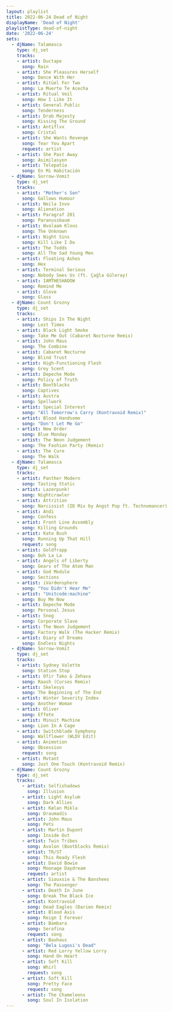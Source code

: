 ```yaml
---
layout: playlist
title: 2022-06-24 Dead of Night
displayName: 'Dead of Night'
playlistType: dead-of-night
date: '2022-06-24'
sets:
  - djName: Talamasca
    type: dj_set
    tracks:
    - artist: Ductape
      song: Rain
    - artist: She Pleasures Herself
      song: Dance With Her
    - artist: Ritüel For Two
      song: La Muerte Te Acecha
    - artist: Ritual Veil
      song: How I Like It
    - artist: General Public
      song: Tenderness
    - artist: Drab Majesty
      song: Kissing The Ground
    - artist: Antiflvx
      song: Cristal
    - artist: She Wants Revenge
      song: Tear You Apart
      request: artist
    - artist: She Past Away
      song: Asimilasyon
    - artist: Telepatía
      song: En Mi Habitación
  - djName: Sorrow-Vomit
    type: dj_set
    tracks:
    - artist: "Mother's Son"
      song: Gallows Humour
    - artist: Neila Invo
      song: Alienation
    - artist: Paragraf 201
      song: Paranussbaum
    - artist: Wvalaam Klous
      song: The Unknown
    - artist: Night Sins
      song: Kill Like I Do
    - artist: The Todds
      song: All The Sad Young Men
    - artist: Floating Ashes
      song: Hex
    - artist: Terminal Serious
      song: Nobody Sees Us (ft. Çağla Güleray)
    - artist: IAMTHESHADOW
      song: Remind Me
    - artist: Glove
      song: Glass
  - djName: Count Grozny
    type: dj_set
    tracks:
    - artist: Ships In The Night
      song: Lost Times
    - artist: Black Light Smoke
      song: Take Me Out (Cabaret Nocturne Remix)
    - artist: John Maus
      song: The Combine
    - artist: Cabaret Nocturne
      song: Blind Trust
    - artist: High-Functioning Flesh
      song: Grey Scent
    - artist: Depeche Mode
      song: Policy of Truth
    - artist: Bootblacks
      song: Captives
    - artist: Austra
      song: Spellwork
    - artist: Special Interest
      song: "All Tomorrow's Carry (Kontravoid Remix)"
    - artist: Blood Handsome
      song: "Don't Let Me Go"
    - artist: New Order
      song: Blue Monday
    - artist: The Neon Judgement
      song: The Fashion Party (Remix)
    - artist: The Cure
      song: The Walk
  - djName: Talamasca
    type: dj_set
    tracks:
    - artist: Panther Modern
      song: Tasting Static
    - artist: Lazerpunk!
      song: Nightcrawler
    - artist: Attrition
      song: Narcissist (ID Mix by Angst Pop ft. Technomancer)
    - artist: Andi
      song: Confess
    - artist: Front Line Assembly
      song: Killing Grounds
    - artist: Kate Bush
      song: Running Up That Hill
      request: song
    - artist: Goldfrapp
      song: Ooh La La
    - artist: Angels of Liberty
      song: Gears of The Atom Man
    - artist: God Module
      song: Sections
    - artist: iVardensphere
      song: "You Didn't Hear Me"
    - artist: "Unitcode:machine"
      song: Buy Me Now
    - artist: Depeche Mode
      song: Personal Jesus
    - artist: Snog
      song: Corporate Slave
    - artist: The Neon Judgement
      song: Factory Walk (The Hacker Remix)
    - artist: Diary of Dreams
      song: Endless Nights     
  - djName: Sorrow-Vomit
    type: dj_set
    tracks:
    - artist: Sydney Valette
      song: Station Stop
    - artist: Ofir Tako & Zehava
      song: Raash (Curses Remix)
    - artist: Skelesys
      song: The Beginning of The End
    - artist: Winter Severity Index
      song: Another Woman
    - artist: Oliver
      song: Effete
    - artist: Minuit Machine
      song: Lion In A Cage
    - artist: Switchblade Symphony
      song: Wallflower (WLDV Edit)
    - artist: Animotion
      song: Obsession
      request: song
    - artist: Mvtant
      song: Just One Touch (Kontravoid Remix)   
  - djName: Count Grozny
    type: dj_set
    tracks:
      - artist: Selfishadows
        song: Illusion
      - artist: Light Asylum
        song: Dark Allies
      - artist: Kælan Mikla
        song: Draumadís
      - artist: John Maus
        song: Pets
      - artist: Martin Dupont
        song: Inside Out
      - artist: Twin Tribes
        song: Avalon (Bootblacks Remix)
      - artist: TR/ST
        song: This Ready Flesh
      - artist: David Bowie
        song: Moonage Daydream
        request: artist
      - artist: Siouxsie & The Banshees
        song: The Passenger
      - artist: Death In June
        song: Break The Black Ice
      - artist: Kontravoid
        song: Dead Eagles (Darien Remix)
      - artist: Blood Axis
        song: Reign I Forever
      - artist: Bambara
        song: Serafina
        request: song
      - artist: Bauhaus
        song: "Bela Lugosi's Dead"
      - artist: Red Lorry Yellow Lorry
        song: Hand On Heart
      - artist: Soft Kill
        song: Whirl
        request: song
      - artist: Soft Kill
        song: Pretty Face
        request: song
      - artist: The Chameleons
        song: Soul In Isolation
---
```

